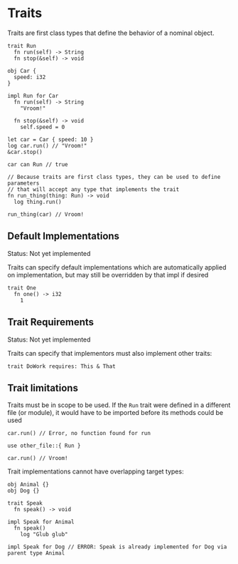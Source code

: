 # Traits

Traits are first class types that define the behavior of a nominal object.

```voyd
trait Run
  fn run(self) -> String
  fn stop(&self) -> void

obj Car {
  speed: i32
}

impl Run for Car
  fn run(self) -> String
    "Vroom!"

  fn stop(&self) -> void
    self.speed = 0

let car = Car { speed: 10 }
log car.run() // "Vroom!"
&car.stop()

car can Run // true

// Because traits are first class types, they can be used to define parameters
// that will accept any type that implements the trait
fn run_thing(thing: Run) -> void
  log thing.run()

run_thing(car) // Vroom!
```

## Default Implementations

Status: Not yet implemented

Traits can specify default implementations which are automatically applied
on implementation, but may still be overridden by that impl if desired

```voyd
trait One
  fn one() -> i32
    1
```

## Trait Requirements

Status: Not yet implemented

Traits can specify that implementors must also implement other traits:

```voyd
trait DoWork requires: This & That
```

## Trait limitations

Traits must be in scope to be used. If the `Run` trait were defined
in a different file (or module), it would have to be imported before its
methods could be used

```voyd
car.run() // Error, no function found for run

use other_file::{ Run }

car.run() // Vroom!
```

Trait implementations cannot have overlapping target types:

```voyd
obj Animal {}
obj Dog {}

trait Speak
  fn speak() -> void

impl Speak for Animal
  fn speak()
    log "Glub glub"

impl Speak for Dog // ERROR: Speak is already implemented for Dog via parent type Animal
```
